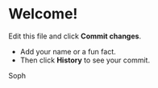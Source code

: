 # Welcome!

Edit this file and click **Commit changes**.
- Add your name or a fun fact.
- Then click **History** to see your commit.

Soph
